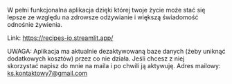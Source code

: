 W pełni funkcjonalna aplikacja dzięki której twoje życie może stać się lepsze ze względu na zdrowsze odżywianie i większą świadomość odnośnie żywienia.

Link: https://recipes-io.streamlit.app/

UWAGA: Aplikacja ma aktualnie dezaktywowaną baze danych (żeby uniknąć dodatkowych kosztów) przez co nie działa. Jeśli chcesz z niej skorzystać napisz do mnie na maila i po chwili ją aktywuję.
Adres mailowy: ks.kontaktowy7@gmail.com
